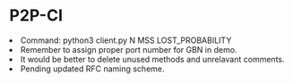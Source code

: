 # P2P-CI
<li> Command: python3 client.py N MSS LOST_PROBABILITY  <br>
<li> Remember to assign proper port number for GBN in demo.<br>
<li> It would be better to delete unused methods and unrelavant comments.<br>
<li> Pending updated RFC naming scheme.
